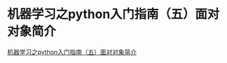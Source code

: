 # 机器学习之python入门指南（五）面对对象简介
[机器学习之python入门指南（五）面对对象简介](https://aiwithcloud.com/2021/07/26/%e6%9c%ba%e5%99%a8%e5%ad%a6%e4%b9%a0%e4%b9%8bpython%e5%85%a5%e9%97%a8%e6%8c%87%e5%8d%97%ef%bc%88%e4%ba%94%ef%bc%89%e9%9d%a2%e5%af%b9%e5%af%b9%e8%b1%a1%e7%ae%80%e4%bb%8b/)